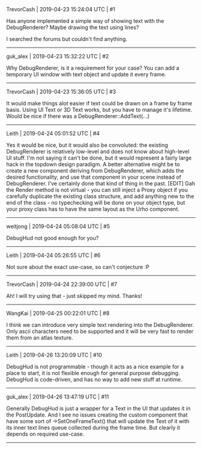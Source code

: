 TrevorCash | 2019-04-23 15:24:04 UTC | #1

Has anyone implemented a simple way of showing text with the DebugRenderer?  Maybe drawing the text using lines?  

I searched the forums but couldn't find anything.

-------------------------

guk_alex | 2019-04-23 15:32:22 UTC | #2

Why DebugRenderer, is it a requirement for your case? You can add a temporary UI window with text object and update it every frame.

-------------------------

TrevorCash | 2019-04-23 15:36:05 UTC | #3

It would make things alot easier if text could be drawn on a frame by frame basis.  Using UI Text or 3D Text works, but you have to manage it's lifetime.  Would be nice if there was a DebugRenderer::AddText(...)

-------------------------

Leith | 2019-04-24 05:01:52 UTC | #4

Yes it would be nice, but it would also be convoluted: the existing DebugRenderer is relatively low-level and does not know about high-level UI stuff. I'm not saying it can't be done, but it would represent a fairly large hack in the topdown design paradigm.
A better alternative might be to create a new component deriving from DebugRenderer, which adds the desired functionality, and use that component in your scene instead of DebugRenderer. I've certainly done that kind of thing in the past.
[EDIT]
Gah the Render method is not virtual - you can still inject a Proxy object if you carefully duplicate the existing class structure, and add anything new to the end of the class - no typechecking will be done on your object type, but your proxy class has to have the same layout as the Urho component.

-------------------------

weitjong | 2019-04-24 05:08:04 UTC | #5

DebugHud not good enough for you?

-------------------------

Leith | 2019-04-24 05:26:55 UTC | #6

Not sure about the exact use-case, so can't conjecture :P

-------------------------

TrevorCash | 2019-04-24 22:39:00 UTC | #7

Ah! I will try using that - just skipped my mind.  Thanks!

-------------------------

WangKai | 2019-04-25 00:22:01 UTC | #8

I think we can introduce very simple text rendering into the DebugRenderer. Only ascii characters need to be supported and it will be very fast to render them from an atlas texture.

-------------------------

Leith | 2019-04-26 13:20:09 UTC | #10

DebugHud is not programmable - though it acts as a nice example for a place to start, it is not flexible enough for general purpose debugging. DebugHud is code-driven, and has no way to add new stuff at runtime.

-------------------------

guk_alex | 2019-04-26 13:47:19 UTC | #11

Generally DebugHud is just a wrapper for a Text in the UI that updates it in the PostUpdate.
And I see no issues creating the custom component that have some sort of ->SetOneFrameText() that will update the Text of it with its inner text lines queue collected during the frame time. But clearly it depends on required use-case.

-------------------------

